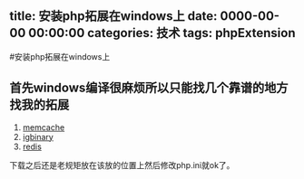 title: 安装php拓展在windows上
date: 0000-00-00 00:00:00
categories: 技术
tags: phpExtension
---

#安装php拓展在windows上

## 首先windows编译很麻烦所以只能找几个靠谱的地方找我的拓展
1. [memcache](http://pecl.php.net/package/memcache)
3. [igbinary](http://windows.php.net/downloads/pecl/releases/igbinary/1.1.1/)
2. [redis](http://windows.php.net/downloads/pecl/snaps/redis/)


下载之后还是老规矩放在该放的位置上然后修改php.ini就ok了。
